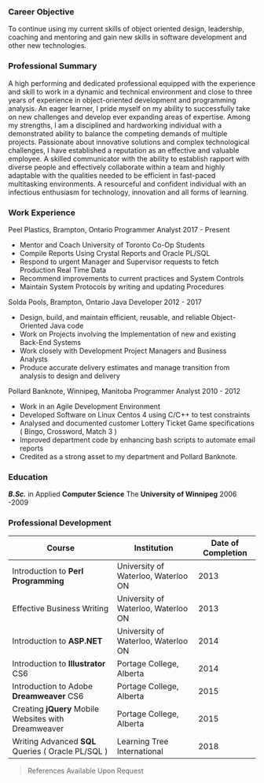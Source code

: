 <head><link rel="apple-touch-icon" sizes="180x180" href="/apple-touch-icon.png">
<link rel="icon" type="image/png" sizes="32x32" href="/favicon-32x32.png">
<link rel="icon" type="image/png" sizes="16x16" href="/favicon-16x16.png">
<link rel="manifest" href="/site.webmanifest">
<link rel="mask-icon" href="/safari-pinned-tab.svg" color="#5bbad5">
<meta name="msapplication-TileColor" content="#da532c">
<meta name="theme-color" content="#ffffff"></head>

### Career Objective

<!-- To secure a career as an Object Oriented Software Engineer in **Java** or **C/C++**. -->
<!-- To secure a full stack development position using **HTML, databases, SQL , Java, Linux, bash, CSS.** -->
<!--To continue using my current skills of object oriented design, leadership, coaching and mentoring and gain new skills in Mobile App Development using XCode, Android SDK and other new technologies.-->
To continue using my current skills of object oriented design, leadership, coaching and mentoring and gain new skills in software development and other new technologies.

### Professional Summary
A high performing and dedicated professional equipped with the experience and skill to work in a dynamic and technical environment and close to three years of experience in object-oriented development and programming analysis. An eager learner, I pride myself on my ability to successfully take on new challenges and develop ever expanding areas of expertise. Among my strengths, I am a disciplined and hardworking individual with a demonstrated ability to balance the competing demands of multiple projects. Passionate about innovative solutions and complex technological challenges, I have established a reputation as an effective and valuable employee. A skilled communicator with the ability to establish rapport with diverse people and effectively collaborate within a team and highly adaptable with the qualities needed to be efficient in fast-paced multitasking environments. A resourceful and confident individual with an infectious enthusiasm for technology, innovation and all forms of learning.

### Work Experience
Peel Plastics, Brampton, Ontario
Programmer Analyst	2017 - Present

- Mentor and Coach University of Toronto Co-Op Students
- Compile Reports Using Crystal Reports and Oracle PL/SQL
- Respond to urgent Manager and Supervisor requests to fetch Production Real Time Data
- Recommend improvements to current practices and System Controls
- Maintain System Protocols by writing and updating Procedures

Solda Pools, Brampton, Ontario
Java Developer	2012 - 2017

- Design, build, and maintain efficient, reusable, and reliable Object-Oriented Java code
- Work on Projects involving the Implementation of new and existing Back-End Systems
- Work closely with Development Project Managers and Business Analysts
- Produce accurate delivery estimates and manage transition from analysis to design and delivery

Pollard Banknote, Winnipeg, Manitoba
Programmer Analyst	2010 - 2012

- Work in an Agile Development Environment
- Developed Software on Linux Centos 4 using C/C++ to test constraints
- Analysed and documented customer Lottery Ticket Game specifications ( Bingo, Crossword, Match 3 )
- Improved department code by enhancing bash scripts to automate email reports
- Credited as a strong asset to my department and Pollard Banknote.


### Education
_**B.Sc.**_ in Applied **Computer Science**
The **University of Winnipeg** 2006 -2009 

### Professional Development

| Course                                               | Institution                         | Date of Completion |
| ---------------------------------------------------- | ----------------------------------- | ------------------ |
| Introduction to **Perl Programming**                 | University of Waterloo, Waterloo ON | 2013               |
| Effective Business Writing                           | University of Waterloo, Waterloo ON | 2013               |
| Introduction to **ASP.NET**                          | University of Waterloo, Waterloo ON | 2014               |
| Introduction to **Illustrator** CS6                  | Portage College, Alberta            | 2014               |
| Introduction to Adobe **Dreamweaver** CS6            | Portage College, Alberta            | 2015               |
| Creating **jQuery** Mobile Websites with Dreamweaver | Portage College, Alberta            | 2015               |
| Writing Advanced **SQL** Queries ( Oracle PL/SQL )   | Learning Tree International         | 2018               |





> References Available Upon Request

